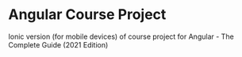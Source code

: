 # Angular Course Project

Ionic version (for mobile devices) of course project for Angular - The Complete Guide (2021 Edition)
